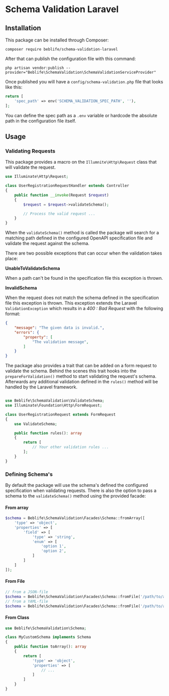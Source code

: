 # Schema Validation Laravel

## Installation

This package can be installed through Composer:
```
composer require beblife/schema-validation-laravel
```

After that can publish the configuration file with this command:
```
php artisan vendor:publish --provider="Beblife\SchemaValidation\SchemaValidationServiceProvider"
```

Once published you will have a `config/schema-validation.php` file that looks like this:

```php
return [
    'spec_path' => env('SCHEMA_VALIDATION_SPEC_PATH', ''),
];
```

You can define the spec path as a `.env` variable or hardcode the absolute path in the configuration file itself.

## Usage

### Validating Requests
This package provides a macro on the `Illumnite\Http\Request` class that will validate the request.

```php
use Illuminate\Http\Request;

class UserRegistrationRequestHandler extends Controller
{
    public function __invoke(Request $request)
    {
        $request = $request->validateSchema();

        // Process the valid request ...
    }
}
```

When the `validateSchema()` method is called the package will search for a matching path defined in the configured OpenAPI specification file and validate the request against the schema.

There are two possible exceptions that can occur when the validation takes place:

**UnableToValidateSchema**

When a path can't be found in the specification file this exception is thrown.

**InvalidSchema**

When the request does not match the schema defined in the specification file this exception is thrown.
This exception extends the Laravel `ValidationException` which results in a *400 : Bad Request* with the following format:

```json
{
    "message": "The given data is invalid.",
    "errors": {
        "property": [
            "The validation message",
        ]
    }
}
```

The package also provides a trait that can be added on a form request to validate the schema. Behind the scenes this trait hooks into the `prepareForValidation()` method to start validating the request's schema. Afterwards any additional validation defined in the `rules()` method will be handled by the Laravel framework.

```php

use Beblife\SchemaValidation\ValidateSchema;
use Illuminate\Foundation\Http\FormRequest;

class UserRegistrationRequest extends FormRequest
{
    use ValidateSchema;

    public function rules(): array
    {
        return [
            // Your other validation rules ...
        ];
    }
}
```

### Defining Schema's

By default the package will use the schema's defined the configured specification when validating requests.
There is also the option to pass a schema to the `validateSchema()` method using the provided facade:

#### From array
```php
$schema = Beblife\SchemaValidation\Facades\Schema::fromArray([
    'type' => 'object',
    'properties' => [
        'field' => [
            'type' => 'string',
            'enum' => [
                'option 1',
                'option 2',
            ]
        ]
    ]
]);
```
#### From File
```php
// from a JSON-file
$schema = Beblife\SchemaValidation\Facades\Schema::fromFile('/path/to/a/schema/file.json'));
// from a YAML-file
$schema = Beblife\SchemaValidation\Facades\Schema::fromFile('/path/to/a/schema/file.yaml'));
```
#### From Class
```php
use Beblife\SchemaValidation\Schema;

class MyCustomSchema implements Schema
{
    public function toArray(): array
    {
        return [
            'type' => 'object',
            'properties' => [
                // ...
            ]
        ]
    }
}

